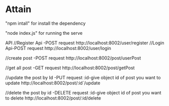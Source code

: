 # Attain

"npm intall" for install the dependency

"node index.js" for running the serve

API
//Register Api -POST request
http://localhost:8002/user/register
//Login Api-POST request
http://localhost:8002/user/login

//create post -POST request
http://localhost:8002/post/userPost

//get all post -GET request
http://localhost:8002/post/getPost

//update the post by Id  -PUT request
:id-give object id of post you want to update
http://localhost:8002/post/:id`/update

//delete the post by id -DELETE request
:id-give object id of post you want to delete
http://localhost:8002/post/:id/delete

